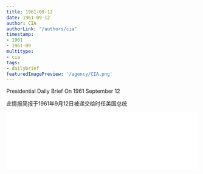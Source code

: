 ```yaml
---
title: 1961-09-12
date: 1961-09-12
author: CIA 
authorLink: "/authors/cia"
timestamp: 
- 1961
- 1961-09
multitype: 
- cia
tags: 
- dailybrief
featuredImagePreview: '/agency/CIA.png'
---
```



Presidential Daily Brief On 1961 September 12

此情报简报于1961年9月12日被递交给时任美国总统

<!--more-->





<div id="over" style="width:100%; overflow:hidden"> <iframe id="sFrame" name="sFrame" frameborder="no" border="0"  allowfullscreen marginwidth="0" scrolling="no" src = " /CIA/1961-09-12.html "  style = " position:absulute; width: 806px; top: 300;" > </iframe> </div>